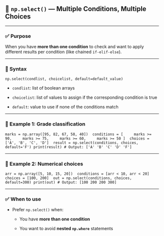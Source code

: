 ## 🔹 `np.select()` — Multiple Conditions, Multiple Choices

---

### ✅ Purpose

When you have **more than one condition** to check and want to apply different results per condition (like chained `if-elif-else`).

---

### 🔹 Syntax


`np.select(condlist, choicelist, default=default_value)`

- `condlist`: list of boolean arrays
    
- `choicelist`: list of values to assign if the corresponding condition is true
    
- `default`: value to use if none of the conditions match
    

---

### 🔹 Example 1: Grade classification



`marks = np.array([95, 82, 67, 58, 40])  conditions = [     marks >= 90,     marks >= 75,     marks >= 60,     marks >= 50 ]  choices = ['A', 'B', 'C', 'D']  result = np.select(conditions, choices, default='F') print(result) # Output: ['A' 'B' 'C' 'D' 'F']`

---

### 🔹 Example 2: Numerical choices


`arr = np.array([5, 10, 15, 20])  conditions = [arr < 10, arr < 20] choices = [100, 200]  out = np.select(conditions, choices, default=300) print(out) # Output: [100 200 200 300]`

---

### ✅ When to use

- Prefer `np.select()` when:
    
    - You have **more than one condition**
        
    - You want to avoid **nested `np.where`** statements